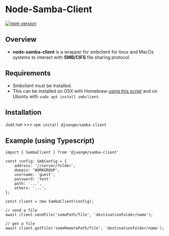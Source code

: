 # Node-Samba-Client
[![npm version](https://badge.fury.io/js/%40juangm%2Fsamba-client.svg)](https://badge.fury.io/js/%40juangm%2Fsamba-client)
## Overview
- **node-samba-client** is a wrapper for smbclient for linux and MacOs systems to interact with **SMB/CIFS** file sharing protocol. 
## Requirements
* Smbclient must be installed.
* This can be installed on OSX with Homebrew [using this script](https://raw.githubusercontent.com/Homebrew/homebrew-core/1fd22fea2426e1ae34e85177234c6e59f63add58/Formula/samba.rb) and on Ubuntu with `sudo apt install smbclient`.

## Installation
Just run >>> `npm install @juangm/samba-client`

## Example (using Typescript)

	import { SambaClient } from '@juangm/samba-client'

    const config: SmbConfig = {
        address: '//server/folder',
        domain: 'WORKGROUP',
        username: 'guest',
        password: 'test'
        path: '...',
        others: '...',
    };
    
    const client = new SambaClient(config);

	// send a file
	await client.sendFile('somePath/file', 'destinationFolder/name');

	// get a file
	await client.getFile('someRemotePath/file', 'destinationFolder/name');
